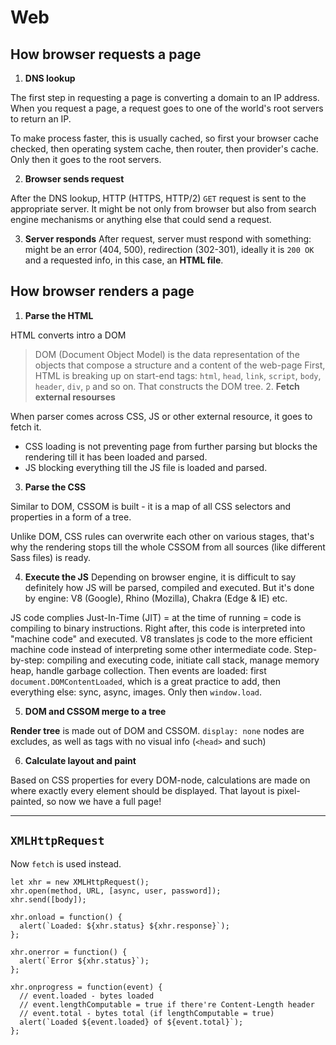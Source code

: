# Web

## How browser requests a page

1. **DNS lookup**

The first step in requesting a page is converting a domain to an IP address.
When you request a page, a request goes to one of the world's root servers to return an IP.

To make process faster, this is usually cached, so first your browser cache checked, then operating system cache, then router, then provider's cache. Only then it goes to the root servers.

2. **Browser sends request**

After the DNS lookup, HTTP (HTTPS, HTTP/2) `GET` request is sent to the appropriate server. It might be not only from browser but also from search engine mechanisms or anything else that could send a request.

3. **Server responds**
   After request, server must respond with something: might be an error (404, 500), redirection (302-301), ideally it is `200 OK` and a requested info, in this case, an **HTML file**.

## How browser renders a page

1. **Parse the HTML**

HTML converts intro a DOM

> DOM (Document Object Model) is the data representation of the objects that compose a structure and a content of the web-page
> First, HTML is breaking up on start-end tags: `html`, `head`, `link`, `script`, `body`, `header`, `div`, `p` and so on. That constructs the DOM tree. 2. **Fetch external resourses**

When parser comes across CSS, JS or other external resource, it goes to fetch it.

- CSS loading is not preventing page from further parsing but blocks the rendering till it has been loaded and parsed.
- JS blocking everything till the JS file is loaded and parsed.

3. **Parse the CSS**

Similar to DOM, CSSOM is built - it is a map of all CSS selectors and properties in a form of a tree.

Unlike DOM, CSS rules can overwrite each other on various stages, that's why the rendering stops till the whole CSSOM from all sources (like different Sass files) is ready.

4. **Execute the JS**
   Depending on browser engine, it is difficult to say definitely how JS will be parsed, compiled and executed. But it's done by engine: V8 (Google), Rhino (Mozilla), Chakra (Edge & IE) etc.

JS code complies Just-In-Time (JIT) = at the time of running = code is compiling to binary instructions. Right after, this code is interpreted into "machine code" and executed. V8 translates js code to the more efficient machine code instead of interpreting some other intermediate code.
Step-by-step: compiling and executing code, initiate call stack, manage memory heap, handle garbage collection.
Then events are loaded: first `document.DOMContentLoaded`, which is a great practice to add, then everything else: sync, async, images. Only then `window.load`.

5. **DOM and CSSOM merge to a tree**

**Render tree** is made out of DOM and CSSOM. `display: none` nodes are excludes, as well as tags with no visual info (`<head>` and such)

6. **Calculate layout and paint**

Based on CSS properties for every DOM-node, calculations are made on where exactly every element should be displayed. That layout is pixel-painted, so now we have a full page!

---

## `XMLHttpRequest`

Now `fetch` is used instead.

```
let xhr = new XMLHttpRequest();
xhr.open(method, URL, [async, user, password]);
xhr.send([body]);

xhr.onload = function() {
  alert(`Loaded: ${xhr.status} ${xhr.response}`);
};

xhr.onerror = function() {
  alert(`Error ${xhr.status}`);
};

xhr.onprogress = function(event) {
  // event.loaded - bytes loaded
  // event.lengthComputable = true if there're Content-Length header
  // event.total - bytes total (if lengthComputable = true)
  alert(`Loaded ${event.loaded} of ${event.total}`);
};
```
